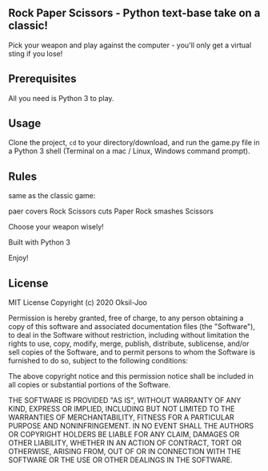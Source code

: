## Rock Paper Scissors - Python text-base take on a classic!

Pick your weapon and play against the computer - you'll only get a virtual sting if you lose!

## Prerequisites

All you need is Python 3 to play.

## Usage

Clone the project, <code>cd</code> to your directory/download, and run the game.py file in a Python 3 shell (Terminal on a mac / Linux, Windows command prompt).

## Rules

same as the classic game:

paer covers Rock Scissors cuts Paper Rock smashes Scissors

Choose your weapon wisely!

Built with Python 3

Enjoy!

## License
MIT License
Copyright (c) 2020 Oksil-Joo

Permission is hereby granted, free of charge, to any person obtaining a copy
of this software and associated documentation files (the "Software"), to deal
in the Software without restriction, including without limitation the rights
to use, copy, modify, merge, publish, distribute, sublicense, and/or sell
copies of the Software, and to permit persons to whom the Software is
furnished to do so, subject to the following conditions:

The above copyright notice and this permission notice shall be included in all
copies or substantial portions of the Software.

THE SOFTWARE IS PROVIDED "AS IS", WITHOUT WARRANTY OF ANY KIND, EXPRESS OR
IMPLIED, INCLUDING BUT NOT LIMITED TO THE WARRANTIES OF MERCHANTABILITY,
FITNESS FOR A PARTICULAR PURPOSE AND NONINFRINGEMENT. IN NO EVENT SHALL THE
AUTHORS OR COPYRIGHT HOLDERS BE LIABLE FOR ANY CLAIM, DAMAGES OR OTHER
LIABILITY, WHETHER IN AN ACTION OF CONTRACT, TORT OR OTHERWISE, ARISING FROM,
OUT OF OR IN CONNECTION WITH THE SOFTWARE OR THE USE OR OTHER DEALINGS IN THE
SOFTWARE.
